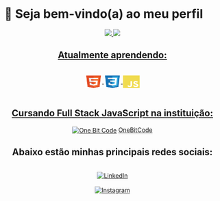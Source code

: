 # 👤 Seja bem-vindo(a) ao meu perfil
 <div align='center'>
  <div align='center'>
   <a href="https://github.com/wyllianmendes">
   <img height="170em" src="https://github-readme-stats.vercel.app/api?username=wyllianmendes&theme=midnight-purple&show_icons=true&count_private=true"/>
   <img height="170em" src="https://github-readme-stats.vercel.app/api/top-langs/?username=wyllianmendes&layout=compact&langs_count=6&theme=midnight-purple"/>
  </div>
   
  

  ## Atualmente aprendendo:

  <br>

  <div align='center'>
   <img align="center" alt="HTML" height="30" width="40" src="https://raw.githubusercontent.com/devicons/devicon/master/icons/html5/html5-original.svg">
   <img align="center" alt="CSS" height="30" width="40" src="https://raw.githubusercontent.com/devicons/devicon/master/icons/css3/css3-original.svg">
   <img align="center" alt="Js" height="30" width="40" src="https://raw.githubusercontent.com/devicons/devicon/master/icons/javascript/javascript-plain.svg">
  </div>
 
  <br>

  ## Cursando Full Stack JavaScript na instituição:
  
  <div align='center'>
   <a href="https://www.onebitcode.com/" target="_blank"><img align="center" alt="One Bit Code" height="40" width="40" src="https://scontent.fslz1-1.fna.fbcdn.net/v/t39.30808-6/312961274_495164872629672_4489570426684362710_n.jpg?_nc_cat=110&ccb=1-7&_nc_sid=5f2048&_nc_eui2=AeF98-tVb1bwSnqtJWqI4DqlIqvUDHXmUgoiq9QMdeZSCjn3x5uueICr7EwM2C7rcgQRmubMkUhSrVgwIc_ZVB4P&_nc_ohc=1sUjCeI9FYQAb5w0_YM&_nc_oc=AdjgtLjcDCVc8XcVAcuuUiMUFr5dj6DaogniHKeOACjbPj_v-g0i9UYsQCMlNxatTnU&_nc_ht=scontent.fslz1-1.fna&oh=00_AfAJNVCTjB5lhkquxpO-YB61EtJMGFTE2K6CjgrE5-r8Ng&oe=661DE9A2"></a>
   <a href="https://www.onebitcode.com/" target="_blank">OneBitCode</a>
   <br>
  </div>
  
  ## Abaixo estão minhas principais redes sociais:

  <br>
 
  <div>
   <a href="https://www.linkedin.com/in/wyllian-mendes-987654301/" target="_blank"><img alt="LinkedIn" height="30" src="https://img.shields.io/badge/LinkedIn-dark?style=social&logo=LinkedIn" target="_blank"></a>
   <br>
   <br>
   <a href="https://instagram.com/wyllianmendes_" target="_blank"><img alt="Instagram" height="30" src="https://img.shields.io/badge/Instagram-dark?style=social&logo=Instagram&labelColor=dark&color=dark"  target="_blank"></a>
  </div>
 </div>

